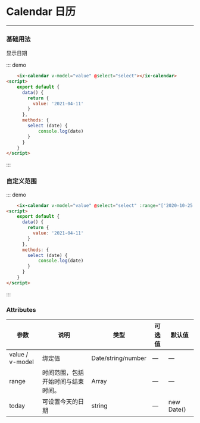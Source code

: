# Calendar 日历
----
### 基础用法
显示日期
<div class="demo-block">
    <ix-calendar v-model="value" @select="select"></ix-calendar>
</div>
<script>
    export default {
      data() {
        return {
          value: '2021-04-11'
        }
      },
      methods: {
        select (date) {
            console.log(date)
        }
      }
    }
</script>

::: demo
```html
    <ix-calendar v-model="value" @select="select"></ix-calendar>
<script>
    export default {
      data() {
        return {
          value: '2021-04-11'
        }
      },
      methods: {
        select (date) {
            console.log(date)
        }
      }
    }
</script>
```
:::

### 自定义范围

<div class="demo-block">
    <ix-calendar v-model="value" @select="select" :range="['2020-10-25', '2021-5-25']"></ix-calendar>
</div>

::: demo
```html
    <ix-calendar v-model="value" @select="select" :range="['2020-10-25', '2021-5-25']"></ix-calendar>
<script>
    export default {
      data() {
        return {
          value: '2021-04-11'
        }
      },
      methods: {
        select (date) {
            console.log(date)
        }
      }
    }
</script>
```
:::


### Attributes
| 参数      | 说明    | 类型      | 可选值       | 默认值   |
|---------- |-------- |---------- |-------------  |-------- |
|value / v-model	|绑定值|	Date/string/number|	—|	—|
|range	|时间范围，包括开始时间与结束时间。|	Array|	—|	—|
|today	|可设置今天的日期|	string|	—|	new Date()|
